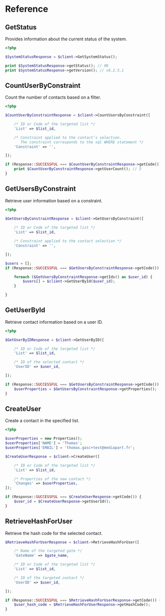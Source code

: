# Reference


## GetStatus

Provides information about the current status of the system.

```php
<?php

$SystemStatusResponse = $client->GetSystemStatus();

print $SystemStatusResponse->getStatus(); // OK
print $SystemStatusResponse->getVersion(); // v6.2.5.1

```


## CountUserByConstraint

Count the number of contacts based on a filter.

```php
<?php

$CountUserByConstraintResponse = $client->CountUsersByConstraint([

    /* ID or Code of the targeted list */
    'List' => $list_id,

    /* Constraint applied to the contact’s selection. 
       The constraint corresponds to the sql WHERE statement */
    'Constraint' => '',

]);

if (Response::SUCCESSFUL === $CountUserByConstraintResponse->getCode()) {
    print $CountUserByConstraintResponse->getUserCount(); // 5
}

```


## GetUsersByConstraint

Retrieve user information based on a constraint.

```php
<?php

$GetUsersByConstraintResponse = $client->GetUsersByConstraint([
    
    /* ID or Code of the targeted list */
    'List' => $list_id,

    /* Constraint applied to the contact selection */
    'Constraint' => '',

]);

$users = [];
if (Response::SUCCESSFUL === $GetUsersByConstraintResponse->getCode()) {

    foreach ($GetUsersByConstraintResponse->getIds() as $user_id) {
        $users[] = $client->GetUserById($user_id);
    }

}

```


## GetUserById

Retrieve contact information based on a user ID.

```php
<?php

$GetUserByIDResponse = $client->GetUserByID([

    /* ID or Code of the targeted list */
    'List' => $list_id,

    /* ID of the selected contact */
    'UserID' => $user_id,

]);

if (Response::SUCCESSFUL === $GetUsersByConstraintResponse->getCode()) {
    $userProperties = $GetUsersByConstraintResponse->getProperties();
}

```


## CreateUser

Create a contact in the specified list.

```php
<?php

$userProperties = new Properties();
$userProperties['NAME'] = 'Thomas';
$userProperties['EMAIL'] = 'thomas.gasc+test@mediapart.fr';

$CreateUserResponse = $client->CreateUser([

    /* ID or Code of the targeted list */
    'List' => $list_id,

    /* Properties of the new contact */
    'Changes' => $userProperties,
]);

if (Response::SUCCESSFUL === $CreateUserResponse->getCode()) {
    $user_id = $CreateUserResponse->getUserId();
}

```


## RetrieveHashForUser

Retrieve the hash code for the selected contact.

```php
$RetrieveHashForUserResponse = $client->RetrieveHashForUser([

    /* Name of the targeted gate */
    'GateName' => $gate_name,

    /* ID or Code of the targeted list */
    'List' => $list_id,

    /* ID of the targeted contact */
    'UserID' => $user_id,

]);

if (Response::SUCCESSFUL === $RetrieveHashForUserResponse->getCode()) {
    $user_hash_code = $RetrieveHashForUserResponse->getHashCode();
}

```


